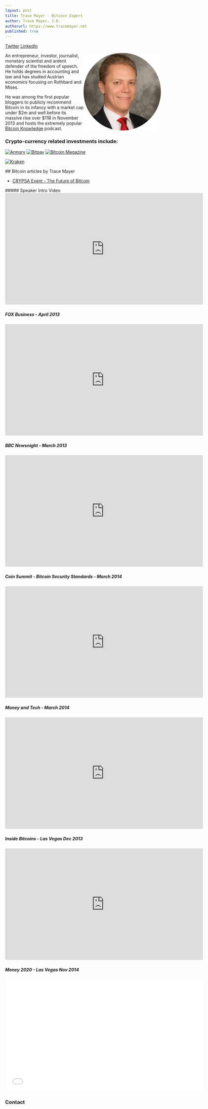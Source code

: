 ```yaml
---
layout: post
title: Trace Mayer - Bitcoin Expert
author: Trace Mayer, J.D.
authorurl: https://www.tracemayer.net
published: true
---
```


<p><a class="social-link" href="https://twitter.com/tracemayer" target="_blank">Twitter</a> <a class="social-link" title="Trace Mayer" href="https://www.linkedin.com/in/tracemayer" target="_blank">LinkedIn</a></p>
<img src="/images/trace-mayer.png" alt="Trace Mayer" align="right">An entrepreneur, investor, journalist, monetary scientist and ardent defender of the freedom of speech. He holds degrees in accounting and law and has studied Austrian economics focusing on Rothbard and Mises.

<p>He was among the first popular bloggers to publicly recommend Bitcoin in its infancy with a market cap under $2m and well before its massive rise over $11B in November 2013 and hosts the extremely popular <a title="Bitcoin Knowledge" href="http://www.bitcoin.kn"  target="_blank">Bitcoin Knowledge</a> podcast.

### Crypto-currency related investments include:

<a href="http://www.bitcoinarmory.com" align="left" target="_blank"><img
 src="http://www.tracemayer.net/images/armory.png" alt="Armory"
 style="border: 0px solid ; width: 200px; height: 58px;"></a> 
 <a href="http://www.bitpay.com" align="middle" target="_blank"><img
 src="http://www.tracemayer.net/images/bitpay.png" alt="Bitpay"
 style="border: 0px solid ; width: 200px; height: 58px;"></a> <a href="http://www.bitcoinmagazine.com" align="right" target="_blank"><img
 src="http://www.tracemayer.net/images/bitcoin-magazine.png" alt="Bitcoin Magazine"
 style="border: 0px solid ; width: 200px; height: 30px;"></a>
<p>
 <a href="http://www.kraken.com" align="left" target="_blank"><img
 src="http://www.tracemayer.net/images/kraken.png" alt="Kraken"
 style="border: 0px solid ; width: 200px; height: 58px;"></a>
 <p>
## Bitcoin articles by Trace Mayer
<ul>
<li><a href="/crypsa-future-of-bitcoin/">CRYPSA Event - The Future of Bitcoin</a></li>
</ul> 
##### Speaker Intro Video

<iframe width="640" height="360" src="https://www.youtube.com/embed/mgpDuH17T0Y" frameborder="0" allowfullscreen></iframe>

##### FOX Business - April 2013

<iframe width="640" height="360" src="https://www.youtube.com/embed/NM32O5YqgdY" frameborder="0" allowfullscreen></iframe>

##### BBC Newsnight - March 2013

<iframe width="640" height="360" src="https://www.youtube.com/embed/UA5_paH__q0" frameborder="0" allowfullscreen></iframe>

##### Coin Summit - Bitcoin Security Standards - March 2014

<iframe width="640" height="360" src="https://www.youtube.com/embed/F28bqzD-m5w" frameborder="0" allowfullscreen></iframe>

##### Money and Tech - March 2014

<iframe width="640" height="360" src="https://www.youtube.com/embed/ge-Rc6XvU6w" frameborder="0" allowfullscreen></iframe>

##### Inside Bitcoins - Las Vegas Dec 2013

<iframe width="640" height="360" src="https://www.youtube.com/embed/tYQe7JHJZPM" frameborder="0" allowfullscreen></iframe>

##### Money 2020 - Las Vegas Nov 2014

<iframe width="640" height="360" src="//www.youtube.com/embed/6W_DNR9Bhus" frameborder="0" allowfullscreen></iframe>

### Contact